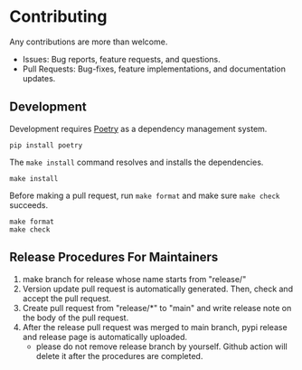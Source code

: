 # Contributing

Any contributions are more than welcome.

* Issues: Bug reports, feature requests, and questions.
* Pull Requests: Bug-fixes, feature implementations, and documentation updates.

## Development

Development requires [Poetry](https://python-poetry.org/) as a dependency management system.

```
pip install poetry
```

The `make install` command resolves and installs the dependencies.

```
make install
```

Before making a pull request, run `make format` and make sure `make check` succeeds.

```
make format
make check
```

## Release Procedures For Maintainers

1. make branch for release whose name starts from "release/"
2. Version update pull request is automatically generated. Then, check and accept the pull request.
3. Create pull request from "release/*" to "main" and write release note on the body of the pull request.
4. After the release pull request was merged to main branch, pypi release and release page is automatically uploaded.
    - please do not remove release branch by yourself. Github action will delete it after the procedures are completed.

